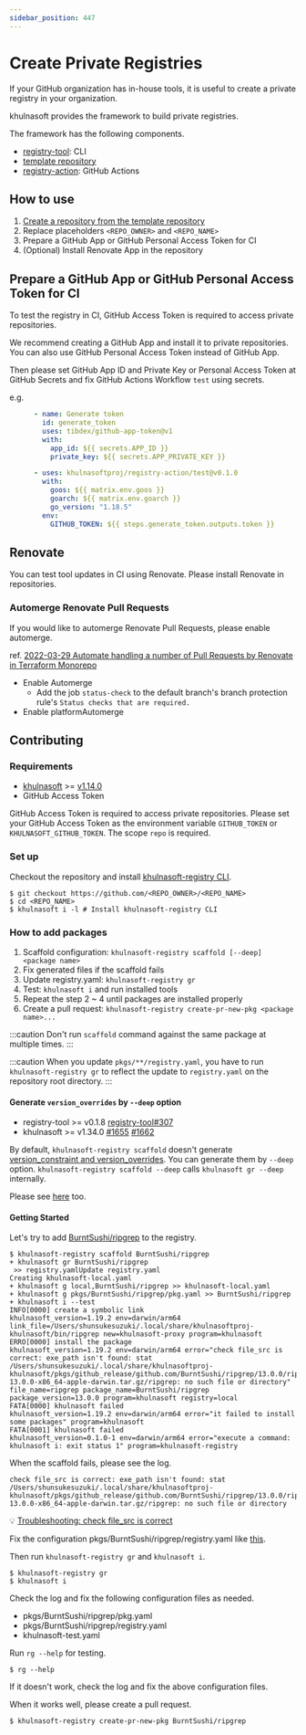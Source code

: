 ```yaml
---
sidebar_position: 447
---
```


# Create Private Registries

If your GitHub organization has in-house tools,
it is useful to create a private registry in your organization.

khulnasoft provides the framework to build private registries.

The framework has the following components.

* [registry-tool](https://github.com/khulnasoftproj/registry-tool): CLI
* [template repository](https://github.com/khulnasoftproj/template-private-khulnasoft-registry)
* [registry-action](https://github.com/khulnasoftproj/registry-action): GitHub Actions

## How to use

1. [Create a repository from the template repository](https://github.com/khulnasoftproj/template-private-khulnasoft-registry/generate)
1. Replace placeholders `<REPO_OWNER>` and `<REPO_NAME>`
1. Prepare a GitHub App or GitHub Personal Access Token for CI
1. (Optional) Install Renovate App in the repository

## Prepare a GitHub App or GitHub Personal Access Token for CI

To test the registry in CI, GitHub Access Token is required to access private repositories.

We recommend creating a GitHub App and install it to private repositories.
You can also use GitHub Personal Access Token instead of GitHub App.

Then please set GitHub App ID and Private Key or Personal Access Token at GitHub Secrets and fix GitHub Actions Workflow `test` using secrets.

e.g.

```yaml
      - name: Generate token
        id: generate_token
        uses: tibdex/github-app-token@v1
        with:
          app_id: ${{ secrets.APP_ID }}
          private_key: ${{ secrets.APP_PRIVATE_KEY }}

      - uses: khulnasoftproj/registry-action/test@v0.1.0
        with:
          goos: ${{ matrix.env.goos }}
          goarch: ${{ matrix.env.goarch }}
          go_version: "1.18.5"
        env:
          GITHUB_TOKEN: ${{ steps.generate_token.outputs.token }}
```

## Renovate

You can test tool updates in CI using Renovate.
Please install Renovate in repositories.

### Automerge Renovate Pull Requests

If you would like to automerge Renovate Pull Requests, please enable automerge.

ref. [2022-03-29 Automate handling a number of Pull Requests by Renovate in Terraform Monorepo](https://devs.quipper.com/2022/03/29/automate-handling-a-number-of-pull-requests-by-renovate-in-terraform-monorepo.html)

- Enable Automerge
  - Add the job `status-check` to the default branch's branch protection rule's `Status checks that are required.`
- Enable platformAutomerge

## Contributing

### Requirements

- [khulnasoft](https://khulnasoftproj.github.io/docs/reference/install) >= [v1.14.0](https://github.com/khulnasoftproj/khulnasoft/releases/tag/v1.14.0)
- GitHub Access Token

GitHub Access Token is required to access private repositories.
Please set your GitHub Access Token as the environment variable `GITHUB_TOKEN` or `KHULNASOFT_GITHUB_TOKEN`. The scope `repo` is required.

### Set up

Checkout the repository and install [khulnasoft-registry CLI](https://github.com/khulnasoftproj/registry-tool).

```console
$ git checkout https://github.com/<REPO_OWNER>/<REPO_NAME>
$ cd <REPO_NAME>
$ khulnasoft i -l # Install khulnasoft-registry CLI
```

### How to add packages

1. Scaffold configuration: `khulnasoft-registry scaffold [--deep] <package name>`
1. Fix generated files if the scaffold fails
1. Update registry.yaml: `khulnasoft-registry gr`
1. Test: `khulnasoft i` and run installed tools
1. Repeat the step 2 ~ 4 until packages are installed properly
1. Create a pull request: `khulnasoft-registry create-pr-new-pkg <package name>...`

:::caution
Don't run `scaffold` command against the same package at multiple times.
:::

:::caution
When you update `pkgs/**/registry.yaml`, you have to run `khulnasoft-registry gr` to reflect the update to `registry.yaml` on the repository root directory.
:::

#### Generate `version_overrides` by `--deep` option

- registry-tool >= v0.1.8 [registry-tool#307](https://github.com/khulnasoftproj/registry-tool/pull/307)
- khulnasoft >= v1.34.0 [#1655](https://github.com/khulnasoftproj/khulnasoft/issues/1655) [#1662](https://github.com/khulnasoftproj/khulnasoft/pull/1662)

By default, `khulnasoft-registry scaffold` doesn't generate [version_constraint and version_overrides](/docs/reference/registry-config/version-overrides/).
You can generate them by `--deep` option.
`khulnasoft-registry scaffold --deep` calls `khulnasoft gr --deep` internally.

Please see [here](scaffold-registry.md#generate-version_overrides-by---deep-option) too.

#### Getting Started

Let's try to add [BurntSushi/ripgrep](https://github.com/BurntSushi/ripgrep) to the registry.

```console
$ khulnasoft-registry scaffold BurntSushi/ripgrep
+ khulnasoft gr BurntSushi/ripgrep
 >> registry.yamlUpdate registry.yaml
Creating khulnasoft-local.yaml
+ khulnasoft g local,BurntSushi/ripgrep >> khulnasoft-local.yaml
+ khulnasoft g pkgs/BurntSushi/ripgrep/pkg.yaml >> BurntSushi/ripgrep
+ khulnasoft i --test
INFO[0000] create a symbolic link                        khulnasoft_version=1.19.2 env=darwin/arm64 link_file=/Users/shunsukesuzuki/.local/share/khulnasoftproj-khulnasoft/bin/ripgrep new=khulnasoft-proxy program=khulnasoft
ERRO[0000] install the package                           khulnasoft_version=1.19.2 env=darwin/arm64 error="check file_src is correct: exe_path isn't found: stat /Users/shunsukesuzuki/.local/share/khulnasoftproj-khulnasoft/pkgs/github_release/github.com/BurntSushi/ripgrep/13.0.0/ripgrep-13.0.0-x86_64-apple-darwin.tar.gz/ripgrep: no such file or directory" file_name=ripgrep package_name=BurntSushi/ripgrep package_version=13.0.0 program=khulnasoft registry=local
FATA[0000] khulnasoft failed                                   khulnasoft_version=1.19.2 env=darwin/arm64 error="it failed to install some packages" program=khulnasoft
FATA[0001] khulnasoft failed                                   khulnasoft_version=0.1.0-1 env=darwin/arm64 error="execute a command: khulnasoft i: exit status 1" program=khulnasoft-registry
```

When the scaffold fails, please see the log.

```
check file_src is correct: exe_path isn't found: stat /Users/shunsukesuzuki/.local/share/khulnasoftproj-khulnasoft/pkgs/github_release/github.com/BurntSushi/ripgrep/13.0.0/ripgrep-13.0.0-x86_64-apple-darwin.tar.gz/ripgrep: no such file or directory
```

:bulb: [Troubleshooting: check file_src is correct](/docs/trouble-shooting#check-file_src-is-correct)

Fix the configuration pkgs/BurntSushi/ripgrep/registry.yaml like [this](https://github.com/khulnasoftproj/khulnasoft-registry/blob/main/pkgs/BurntSushi/ripgrep/registry.yaml).

Then run `khulnasoft-registry gr` and `khulnasoft i`.

```console
$ khulnasoft-registry gr
$ khulnasoft i
```

Check the log and fix the following configuration files as needed.

- pkgs/BurntSushi/ripgrep/pkg.yaml
- pkgs/BurntSushi/ripgrep/registry.yaml
- khulnasoft-test.yaml

Run `rg --help` for testing.

```console
$ rg --help
```

If it doesn't work, check the log and fix the above configuration files.

When it works well, please create a pull request.

```console
$ khulnasoft-registry create-pr-new-pkg BurntSushi/ripgrep
```
